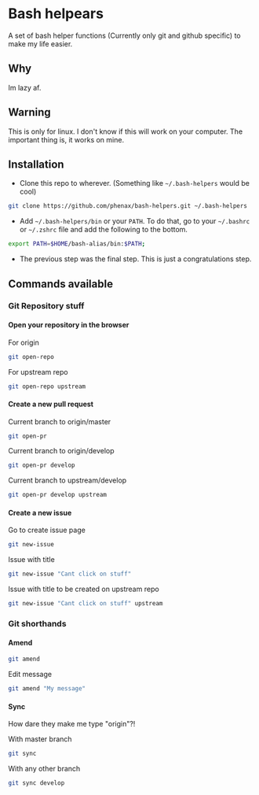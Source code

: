 
# Bash helpears
A set of bash helper functions (Currently only git and github specific) to make my life easier.


## Why
Im lazy af.


## Warning
This is only for linux.
I don't know if this will work on your computer. The important thing is, it works on mine.


## Installation

* Clone this repo to wherever. (Something like `~/.bash-helpers` would be cool)
```bash
git clone https://github.com/phenax/bash-helpers.git ~/.bash-helpers
```

* Add `~/.bash-helpers/bin` or your `PATH`. To do that, go to your `~/.bashrc` or `~/.zshrc` file and add the following to the bottom.
```bash
export PATH=$HOME/bash-alias/bin:$PATH;
```

* The previous step was the final step. This is just a congratulations step.



## Commands available

### Git Repository stuff

#### Open your repository in the browser

For origin
```bash
git open-repo
```

For upstream repo
```bash
git open-repo upstream
```

#### Create a new pull request

Current branch to origin/master
```bash
git open-pr
```

Current branch to origin/develop
```bash
git open-pr develop
```

Current branch to upstream/develop
```bash
git open-pr develop upstream
```

#### Create a new issue

Go to create issue page
```bash
git new-issue
```

Issue with title
```bash
git new-issue "Cant click on stuff"
```

Issue with title to be created on upstream repo
```bash
git new-issue "Cant click on stuff" upstream
```


### Git shorthands

#### Amend

```bash
git amend
```

Edit message
```bash
git amend "My message"
```

#### Sync
How dare they make me type "origin"?!

With master branch
```bash
git sync
```

With any other branch
```bash
git sync develop
```

